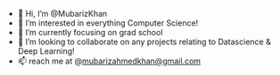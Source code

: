 - 👋 Hi, I’m @MubarizKhan
- 👀 I’m interested in everything Computer Science!
- 🌱 I’m currently focusing on grad school 
- 💞️ I’m looking to collaborate on any projects relating to Datascience & Deep Learning!
- 📫 reach me at @mubarizahmedkhan@gmail.com

<!---
MubarizKhan/MubarizKhan is a ✨ special ✨ repository because its `README.md` (this file) appears on your GitHub profile.
You can click the Preview link to take a look at your changes.
--->

